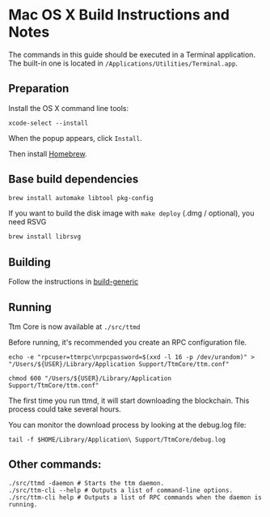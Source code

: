 Mac OS X Build Instructions and Notes
====================================
The commands in this guide should be executed in a Terminal application.
The built-in one is located in `/Applications/Utilities/Terminal.app`.

Preparation
-----------
Install the OS X command line tools:

`xcode-select --install`

When the popup appears, click `Install`.

Then install [Homebrew](https://brew.sh).

Base build dependencies
-----------------------

```bash
brew install automake libtool pkg-config
```

If you want to build the disk image with `make deploy` (.dmg / optional), you need RSVG
```bash
brew install librsvg
```

Building
--------

Follow the instructions in [build-generic](build-generic.md)

Running
-------

Ttm Core is now available at `./src/ttmd`

Before running, it's recommended you create an RPC configuration file.

    echo -e "rpcuser=ttmrpc\nrpcpassword=$(xxd -l 16 -p /dev/urandom)" > "/Users/${USER}/Library/Application Support/TtmCore/ttm.conf"

    chmod 600 "/Users/${USER}/Library/Application Support/TtmCore/ttm.conf"

The first time you run ttmd, it will start downloading the blockchain. This process could take several hours.

You can monitor the download process by looking at the debug.log file:

    tail -f $HOME/Library/Application\ Support/TtmCore/debug.log

Other commands:
-------

    ./src/ttmd -daemon # Starts the ttm daemon.
    ./src/ttm-cli --help # Outputs a list of command-line options.
    ./src/ttm-cli help # Outputs a list of RPC commands when the daemon is running.
